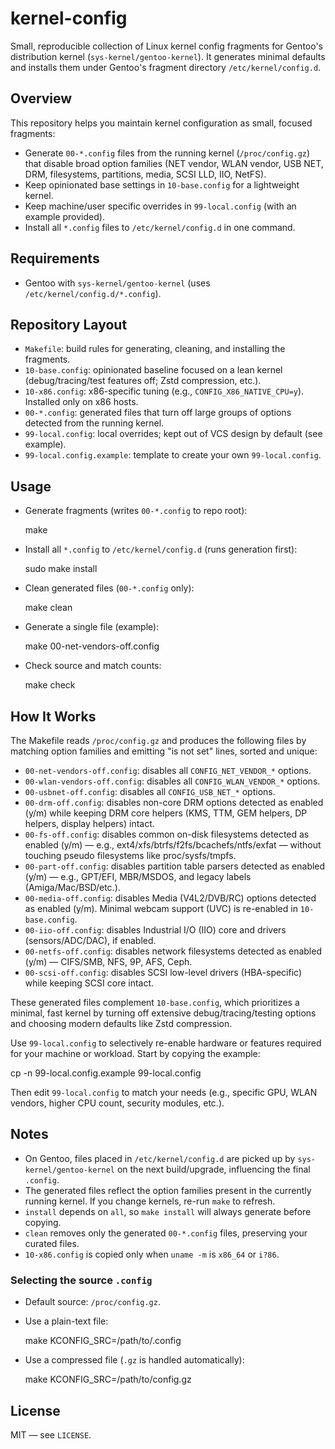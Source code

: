 # kernel-config

Small, reproducible collection of Linux kernel config fragments for Gentoo's distribution kernel (`sys-kernel/gentoo-kernel`). It generates minimal defaults and installs them under Gentoo's fragment directory `/etc/kernel/config.d`.

## Overview

This repository helps you maintain kernel configuration as small, focused fragments:

- Generate `00-*.config` files from the running kernel (`/proc/config.gz`) that disable broad option families (NET vendor, WLAN vendor, USB NET, DRM, filesystems, partitions, media, SCSI LLD, IIO, NetFS).
- Keep opinionated base settings in `10-base.config` for a lightweight kernel.
- Keep machine/user specific overrides in `99-local.config` (with an example provided).
- Install all `*.config` files to `/etc/kernel/config.d` in one command.

## Requirements

- Gentoo with `sys-kernel/gentoo-kernel` (uses `/etc/kernel/config.d/*.config`).

## Repository Layout

- `Makefile`: build rules for generating, cleaning, and installing the fragments.
- `10-base.config`: opinionated baseline focused on a lean kernel (debug/tracing/test features off; Zstd compression, etc.).
- `10-x86.config`: x86-specific tuning (e.g., `CONFIG_X86_NATIVE_CPU=y`). Installed only on x86 hosts.
- `00-*.config`: generated files that turn off large groups of options detected from the running kernel.
- `99-local.config`: local overrides; kept out of VCS design by default (see example).
- `99-local.config.example`: template to create your own `99-local.config`.

## Usage

- Generate fragments (writes `00-*.config` to repo root):

  make

- Install all `*.config` to `/etc/kernel/config.d` (runs generation first):

  sudo make install

- Clean generated files (`00-*.config` only):

  make clean

- Generate a single file (example):

  make 00-net-vendors-off.config

- Check source and match counts:

  make check

## How It Works

The Makefile reads `/proc/config.gz` and produces the following files by matching option families and emitting "is not set" lines, sorted and unique:

- `00-net-vendors-off.config`: disables all `CONFIG_NET_VENDOR_*` options.
- `00-wlan-vendors-off.config`: disables all `CONFIG_WLAN_VENDOR_*` options.
- `00-usbnet-off.config`: disables all `CONFIG_USB_NET_*` options.
- `00-drm-off.config`: disables non-core DRM options detected as enabled (y/m) while keeping DRM core helpers (KMS, TTM, GEM helpers, DP helpers, display helpers) intact.
- `00-fs-off.config`: disables common on-disk filesystems detected as enabled (y/m) — e.g., ext4/xfs/btrfs/f2fs/bcachefs/ntfs/exfat — without touching pseudo filesystems like proc/sysfs/tmpfs.
- `00-part-off.config`: disables partition table parsers detected as enabled (y/m) — e.g., GPT/EFI, MBR/MSDOS, and legacy labels (Amiga/Mac/BSD/etc.).
- `00-media-off.config`: disables Media (V4L2/DVB/RC) options detected as enabled (y/m). Minimal webcam support (UVC) is re-enabled in `10-base.config`.
- `00-iio-off.config`: disables Industrial I/O (IIO) core and drivers (sensors/ADC/DAC), if enabled.
- `00-netfs-off.config`: disables network filesystems detected as enabled (y/m) — CIFS/SMB, NFS, 9P, AFS, Ceph.
- `00-scsi-off.config`: disables SCSI low-level drivers (HBA-specific) while keeping SCSI core intact.

These generated files complement `10-base.config`, which prioritizes a minimal, fast kernel by turning off extensive debug/tracing/testing options and choosing modern defaults like Zstd compression.

Use `99-local.config` to selectively re-enable hardware or features required for your machine or workload. Start by copying the example:

cp -n 99-local.config.example 99-local.config

Then edit `99-local.config` to match your needs (e.g., specific GPU, WLAN vendors, higher CPU count, security modules, etc.).

## Notes

- On Gentoo, files placed in `/etc/kernel/config.d` are picked up by `sys-kernel/gentoo-kernel` on the next build/upgrade, influencing the final `.config`.
- The generated files reflect the option families present in the currently running kernel. If you change kernels, re-run `make` to refresh.
- `install` depends on `all`, so `make install` will always generate before copying.
- `clean` removes only the generated `00-*.config` files, preserving your curated files.
- `10-x86.config` is copied only when `uname -m` is `x86_64` or `i?86`.

### Selecting the source `.config`

- Default source: `/proc/config.gz`.
- Use a plain-text file:

  make KCONFIG_SRC=/path/to/.config

- Use a compressed file (`.gz` is handled automatically):

  make KCONFIG_SRC=/path/to/config.gz

## License

MIT — see `LICENSE`.
